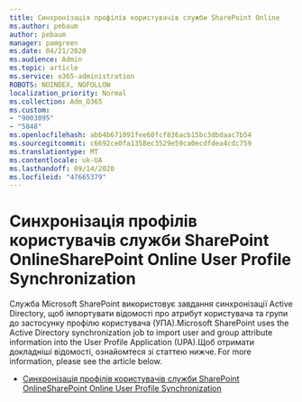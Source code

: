```yaml
---
title: Синхронізація профілів користувачів служби SharePoint Online
ms.author: pebaum
author: pebaum
manager: pamgreen
ms.date: 04/21/2020
ms.audience: Admin
ms.topic: article
ms.service: o365-administration
ROBOTS: NOINDEX, NOFOLLOW
localization_priority: Normal
ms.collection: Adm_O365
ms.custom:
- "9003095"
- "5848"
ms.openlocfilehash: abb4b671091fee60fcf836acb15bc3dbdaac7b54
ms.sourcegitcommit: c6692ce0fa1358ec3529e59ca0ecdfdea4cdc759
ms.translationtype: MT
ms.contentlocale: uk-UA
ms.lasthandoff: 09/14/2020
ms.locfileid: "47665379"
---
```

# <a name="sharepoint-online-user-profile-synchronization"></a><span data-ttu-id="c2e56-102">Синхронізація профілів користувачів служби SharePoint Online</span><span class="sxs-lookup"><span data-stu-id="c2e56-102">SharePoint Online User Profile Synchronization</span></span>

<span data-ttu-id="c2e56-103">Служба Microsoft SharePoint використовує завдання синхронізації Active Directory, щоб імпортувати відомості про атрибут користувача та групи до застосунку профілю користувача (УПА).</span><span class="sxs-lookup"><span data-stu-id="c2e56-103">Microsoft SharePoint uses the Active Directory synchronization job to import user and group attribute information into the User Profile Application (UPA).</span></span><span data-ttu-id="c2e56-104">Щоб отримати докладніші відомості, ознайомтеся зі статтею нижче.</span><span class="sxs-lookup"><span data-stu-id="c2e56-104"> For more information, please see the article below.</span></span>

- [<span data-ttu-id="c2e56-105">Синхронізація профілів користувачів служби SharePoint Online</span><span class="sxs-lookup"><span data-stu-id="c2e56-105">SharePoint Online User Profile Synchronization</span></span>](https://docs.microsoft.com/sharepoint/user-profile-sync)
